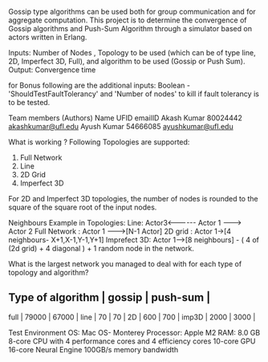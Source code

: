 Gossip type algorithms can be used both for group communication and for aggregate computation. 
This project is to determine the convergence of Gossip algorithms and Push-Sum Algorithm through 
a simulator based on actors written in Erlang.

Inputs: Number of Nodes , Topology to be used (which can be of type line, 2D, Imperfect 3D, Full), and algorithm to be used (Gossip or Push Sum).  
Output: Convergence time

for Bonus following are the additional inputs:
Boolean - 'ShouldTestFaultTolerancy' and 'Number of nodes' to kill if fault tolerancy is to be tested.

Team members (Authors)
Name	          UFID        emailID
Akash Kumar	    80024442    akashkumar@ufl.edu
Ayush Kumar	    54666085    ayushkumar@ufl.edu

What is working ?
Following Topologies are supported:
1. Full Network
2. Line
3. 2D Grid
4. Imperfect 3D

For 2D and Imperfect 3D topologies, the number of nodes is rounded to the square of the square root of the input nodes.

Neighbours Example in Topologies:
          Line:                   Actor3<------ Actor 1 ---> Actor 2
          Full Network :          Actor 1 --->[N-1 Actor]
          2D grid :               Actor 1->[4 neighbours- X+1,X-1,Y-1,Y+1]
          Imprefect 3D:           Actor 1-->[8 neighbours] - ( 4 of (2d grid) + 4 diagonal ) + 1 random node in the network.
          


What is the largest network you managed to deal with for each type of topology and algorithm?

Type of algorithm | gossip | push-sum |
---------------------------------------
full              | 79000  | 67000    |
line              | 70     | 70       | 
2D                | 600    | 700      | 
imp3D             | 2000   | 3000     | 


Test Environment
OS: Mac OS- Monterey
Processor: Apple M2
RAM: 8.0 GB
8-core CPU with 4 performance cores and 4 efficiency cores
10-core GPU
16-core Neural Engine
100GB/s memory bandwidth
